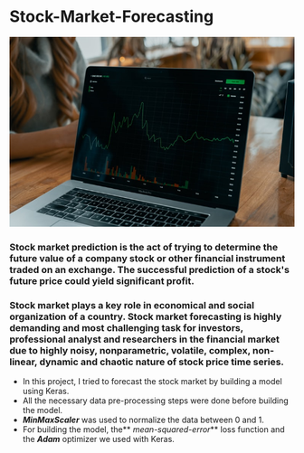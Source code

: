 # Stock-Market-Forecasting

![](stock.jpg)

<h3> Stock market prediction is the act of trying to determine the future value of a company stock or other financial instrument traded on an exchange. The successful prediction of a stock's future price could yield significant profit. </h3> 
<h3> Stock market plays a key role in economical and social organization of a country. Stock market forecasting is highly demanding and most challenging task for investors, professional analyst and researchers in the financial market due to highly noisy, nonparametric, volatile, complex, non-linear, dynamic and chaotic nature of stock price time series. </h3>

* In this project, I tried to forecast the stock market by building a model using Keras.
* All the necessary data pre-processing steps were done before building the model.
* **_MinMaxScaler_** was used to normalize the data between 0 and 1.
* For building the model, the** _mean-squared-error_** loss function and the **_Adam_** optimizer we used with Keras.
